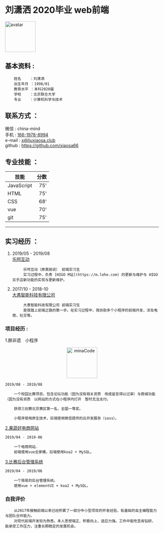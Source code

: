 # 刘潇洒 2020毕业 web前端


<p align="left">
  <img alt="avatar" src="https://zuifeiyi-1258006205.cos.ap-beijing.myqcloud.com/IMG_5926.JPG" width="100" max-width="100%">
</p>

## 基本资料 : 
        姓名    ：刘潇洒
        出生年月 ：1998/01
        教育水平 ：本科2020届
        学校    ：北京联合大学
        专业    ：计算机科学与技术


## 联系方式 ：
微信   : china-mind  
手机    : [166-1978-8994](tel:166-1978-8994)  
e-mail : [x@liuxiaosa.club](mailto:x@liuxiaosa.club)  
github : https://github.com/xiaosa66

## 专业技能 ：
| 技能        | 分数    |
| --------   | -----:  |
| JavaScript     | 75' |
| HTML        |   75'  |
| CSS        |    68'  |
| vue        |    70'  |
| git        |    75'  |



---
## 实习经历 ：
    
1. 2019/05 - 2019/08  
[乐呵互动](https://m.lehe.com)

            乐呵互动（原美丽说） 前端实习生
            实习过程中，负责 [HIGO M站](https://m.lehe.com) 的更新与维护与 HIGO 买手店新功能的实现与更新维护。



2. 2017/10 - 2018-10  
   [大愚智能科技有限公司](https://www.dayukeji.xin/#/join)

            大愚智能科技有限公司 前端实习生 
            是我踏上前端之路的第一步。在实习过程中，我协助多个小程序的前端开发，涉及电商，社交等。
    
### 项目经历 :

1.醉非遗　小程序
<p align="center">
  <img alt="minaCode" src="https://zuifeiyi-1258006205.cos.ap-beijing.myqcloud.com/IMG_5918.JPG" width="100" max-width="100%">
</p>


    2019/08 - 2019/08

        一个校园比赛项目，包含论坛功能（因为没有相关资质　改成留言得以过审）与商城功能（因为没有资质　以网站的方式在小程序内打开　暂时无法支付。

        获得三创赛北京赛区第一名，全国一等奖。

        小程序使用原生技术，后端使用微信提供的云开发服务（sass）。
    




[2.果蔬好电商网站](https://github.com/xiaosa66/guoshuhao)

    2019/04 - 2019-06

        一个电商网站.
        前端使用vue全家桶，后端使用koa2 + MySQL。


[3.比赛后台管理系统](https://github.com/xiaosa66/compManage)

    2019/04 - 2019/06

        一个简易的后台管理系统。
        使用vue + elementUI + koa2 + MySQL。

   
### 自我评价
    
        从2017年接触前端以来已经积累了一部分中小型项目的开发经验，有基础的自主编程能力与团队合作能力。  
        对现代前端开发较为熟悉。本人思想端正、积极向上、适应力强。工作中能吃苦肯钻研，能承受工作压力，注重长期稳定的发展机会。
